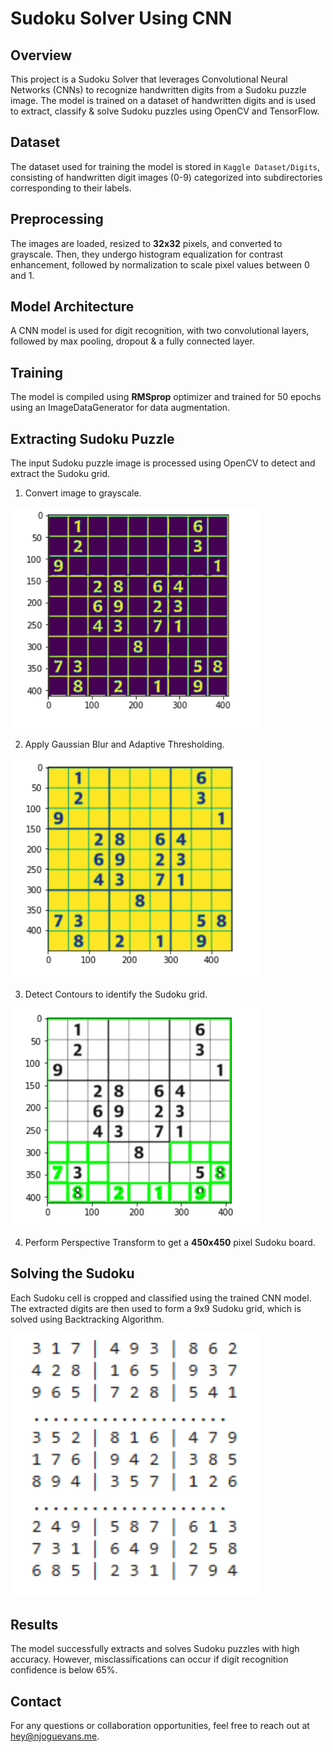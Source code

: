 # Sudoku Solver Using CNN

## Overview
This project is a Sudoku Solver that leverages Convolutional Neural Networks (CNNs) to recognize handwritten digits from a Sudoku puzzle image. The model is trained on a dataset of handwritten digits and is used to extract, classify & solve Sudoku puzzles using OpenCV and TensorFlow.


## Dataset
The dataset used for training the model is stored in `Kaggle Dataset/Digits`, consisting of handwritten digit images (0-9) categorized into subdirectories corresponding to their labels.


## Preprocessing
The images are loaded, resized to **32x32** pixels, and converted to grayscale. Then, they undergo histogram equalization for contrast enhancement, followed by normalization to scale pixel values between 0 and 1.


## Model Architecture
A CNN model is used for digit recognition, with two convolutional layers, followed by max pooling, dropout & a fully connected layer.


## Training
The model is compiled using **RMSprop** optimizer and trained for 50 epochs using an ImageDataGenerator for data augmentation.

## Extracting Sudoku Puzzle
The input Sudoku puzzle image is processed using OpenCV to detect and extract the Sudoku grid.

1. Convert image to grayscale.

<img src="assets/grayscale.png" alt="Grayscale" width="400">

2. Apply Gaussian Blur and Adaptive Thresholding.

<img src="assets/reframe.png" alt="Gaussian Blur" width="400">

3. Detect Contours to identify the Sudoku grid.

<img src="assets/contour.png" alt="Contour" width="400">

4. Perform Perspective Transform to get a **450x450** pixel Sudoku board.

## Solving the Sudoku
Each Sudoku cell is cropped and classified using the trained CNN model. The extracted digits are then used to form a 9x9 Sudoku grid, which is solved using Backtracking Algorithm.

<img src="assets/solved.png" alt="Solved Sudoku" width="400">


## Results
The model successfully extracts and solves Sudoku puzzles with high accuracy. However, misclassifications can occur if digit recognition confidence is below 65%.


## Contact

For any questions or collaboration opportunities, feel free to reach out at [hey@njoguevans.me](mailto:hey@njoguevans.me).

